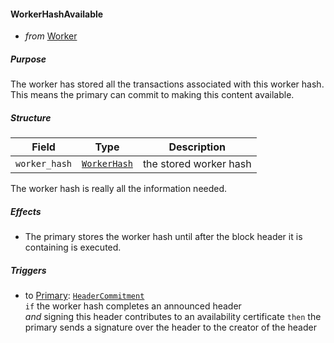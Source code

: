 #### WorkerHashAvailable
- _from_ [Worker](../worker.md)

##### Purpose
<!-- --8<-- [start:blurb] -->
The worker has stored all the transactions associated with this worker hash.
This means the primary can commit to making this content available.
<!-- --8<-- [end:blurb] -->

[//WorkerHashAvailableDiscardIssue]: # (
It might be useful to add the possibility to
tell the worker to "forget" about this worker hash
)

##### Structure
| Field         | Type                        | Description            |
|---------------|-----------------------------|------------------------|
| `worker_hash` | [`WorkerHash`](#WorkerHash) | the stored worker hash |

The worker hash is really all the information needed.

##### Effects
- The primary stores the worker hash until after the block header it is containing is executed.

[//WorkerHashAvailableDiscardIssueAgain]: # (
see above WorkerHashAvailableDiscardIssue
)

##### Triggers
- to [Primary](../primary.md): [`HeaderCommitment`](./header-commitment.md)  
  `if` the worker hash completes an announced header  
  _and_ signing this header contributes to an availability certificate
  `then` the primary sends a signature over the header to the creator of the header
